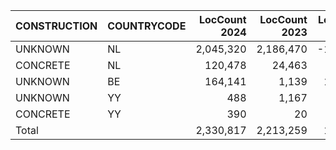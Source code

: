 | CONSTRUCTION | COUNTRYCODE | LocCount 2024 | LocCount 2023 | LocCount change | LocCount %change | TIV 2024 | TIV 2023 | TIV change | TIV %change |
|---|---|---:|---:|---:|---:|---:|---:|---:|---:|
| UNKNOWN | NL | 2,045,320 | 2,186,470 | -141,150 | -6.46% | 441,764,350,776 | 413,521,258,150 | 28,243,092,625 | 6.83% |
| CONCRETE | NL | 120,478 | 24,463 | 96,015 | 392.49% | 22,079,816,276 | 19,661,929,330 | 2,417,886,946 | 12.30% |
| UNKNOWN | BE | 164,141 | 1,139 | 163,002 | 14310.97% | 20,213,411,064 | 20,092,177,716 | 121,233,348 | 0.60% |
| UNKNOWN | YY | 488 | 1,167 | -679 | -58.18% | 3,976,920,937 | 10,470,774,408 | -6,493,853,470 | -62.02% |
| CONCRETE | YY | 390 | 20 | 370 | 1850.00% | 279,996,368 | 46,868,991 | 233,127,377 | 497.40% |
| Total |  | 2,330,817 | 2,213,259 | 117,558 | 5.31% | 488,314,495,421 | 463,793,008,595 | 24,521,486,826 | 5.29% |